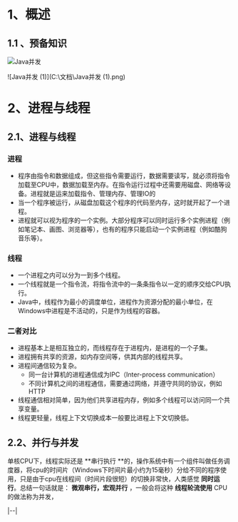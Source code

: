 # 1、概述

## 1.1 、预备知识

![Java并发](C:\文档\Java并发.png)

![Java并发 (1)](C:\文档\Java并发 (1).png)

# 2、进程与线程

## 2.1、进程与线程

### 进程

- 程序由指令和数据组成，但这些指令需要运行，数据需要读写，就必须将指令加载至CPU中，数据加载至内存。在指令运行过程中还需要用磁盘、网络等设备。进程就是运来加载指令、管理内存、管理IO的
- 当一个程序被运行，从磁盘加载这个程序的代码至内存，这时就开起了一个进程。
- 进程就可以视为程序的一个实例。大部分程序可以同时运行多个实例进程（例如笔记本、画图、浏览器等），也有的程序只能启动一个实例进程（例如酷狗音乐等）。

### 线程

- 一个进程之内可以分为一到多个线程。
- 一个线程就是一个指令流，将指令流中的一条条指令以一定的顺序交给CPU执行。
- Java中，线程作为最小的调度单位，进程作为资源分配的最小单位，在Windows中进程是不活动的，只是作为线程的容器。

### 二者对比

- 进程基本上是相互独立的，而线程存在于进程内，是进程的一个子集。
- 进程拥有共享的资源，如内存空间等，供其内部的线程共享。
- 进程间通信较为复杂。
  - 同一台计算机的进程通信成为IPC（Inter-process communication）
  - 不同计算机之间的进程通信，需要通过网络，并遵守共同的协议，例如HTTP
- 线程通信相对简单，因为他们共享进程内存，例如多个线程可以访问同一个共享变量。
- 线程更轻量，线程上下文切换成本一般要比进程上下文切换低。

## 2.2、并行与并发

单核CPU下，线程实际还是 **串行执行 **的，操作系统中有一个组件叫做任务调度器，将cpu的时间片（Windows下时间片最小约为15毫秒）分给不同的程序使用，只是由于cpu在线程间（时间片段很短）的切换非常快，人类感觉 **同时运行**。总结一句话就是： **微观串行，宏观并行** ，一般会将这种 **线程轮流使用** CPU 的做法称为并发，

|--|
